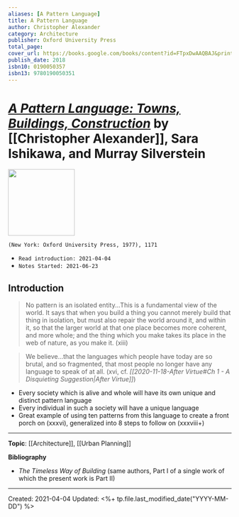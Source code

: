 ```yaml
---
aliases: [A Pattern Language]
title: A Pattern Language
author: Christopher Alexander
category: Architecture
publisher: Oxford University Press
total_page: 
cover_url: https://books.google.com/books/content?id=FTpxDwAAQBAJ&printsec=frontcover&img=1&zoom=1&edge=curl&source=gbs_api
publish_date: 2018
isbn10: 0190050357
isbn13: 9780190050351
---
```

# [*A Pattern Language: Towns, Buildings, Construction*](https://global.oup.com/academic/product/a-pattern-language-9780195019193) by [[Christopher Alexander]], Sara Ishikawa, and Murray Silverstein

<img src="https://global.oup.com/academic/covers/pdp/9780195019193" width=150>

`(New York: Oxford University Press, 1977), 1171`

- `Read introduction: 2021-04-04`
- `Notes Started: 2021-06-23`


## Introduction
>No pattern is an isolated entity...This is a fundamental view of the world. It says that when you build a thing you cannot merely build that thing in isolation, but must also repair the world around it, and within it, so that the larger world at that one place becomes more coherent, and more whole; and the thing which you make takes its place in the web of nature, as you make it. (xiii)

>We believe...that the languages which people have today are so brutal, and so fragmented, that most people no longer have any language to speak of at all. (xvi, cf. *[[2020-11-18-After Virtue#Ch 1 - A Disquieting Suggestion|After Virtue]]*)

- Every society which is alive and whole will have its own unique and distinct pattern language
- Every individual in such a society will have a unique language 
- Great example of using ten patterns from this language to create a front porch on (xxxvi), generalized into 8 steps to follow on (xxxviii+)


--- 
**Topic**: [[Architecture]], [[Urban Planning]]

**Bibliography**
- *The Timeless Way of Building* (same authors, Part I of a single work of which the present work is Part II)


---
Created: 2021-04-04
Updated: <%+ tp.file.last_modified_date("YYYY-MM-DD") %>
